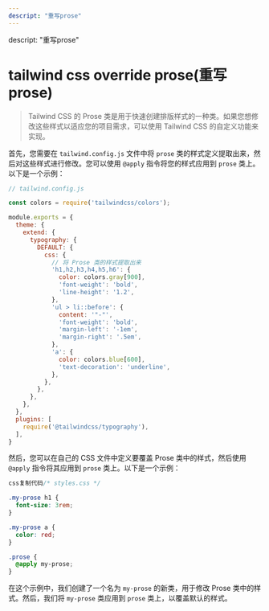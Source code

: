 ```yaml
---
descript: "重写prose"
---
```


descript: "重写prose"

<!--more-->


# tailwind css override prose(重写prose)

> Tailwind CSS 的 Prose 类是用于快速创建排版样式的一种类。如果您想修改这些样式以适应您的项目需求，可以使用 Tailwind CSS 的自定义功能来实现。

首先，您需要在 `tailwind.config.js` 文件中将 `prose` 类的样式定义提取出来，然后对这些样式进行修改。您可以使用 `@apply` 指令将您的样式应用到 `prose` 类上。以下是一个示例：

```js
// tailwind.config.js

const colors = require('tailwindcss/colors');

module.exports = {
  theme: {
    extend: {
      typography: {
        DEFAULT: {
          css: {
            // 将 Prose 类的样式提取出来
            'h1,h2,h3,h4,h5,h6': {
              color: colors.gray[900],
              'font-weight': 'bold',
              'line-height': '1.2',
            },
            'ul > li::before': {
              content: '"-"',
              'font-weight': 'bold',
              'margin-left': '-1em',
              'margin-right': '.5em',
            },
            'a': {
              color: colors.blue[600],
              'text-decoration': 'underline',
            },
          },
        },
      },
    },
  },
  plugins: [
    require('@tailwindcss/typography'),
  ],
}
```

然后，您可以在自己的 CSS 文件中定义要覆盖 Prose 类中的样式，然后使用 `@apply` 指令将其应用到 `prose` 类上。以下是一个示例：

```css
css复制代码/* styles.css */

.my-prose h1 {
  font-size: 3rem;
}

.my-prose a {
  color: red;
}

.prose {
  @apply my-prose;
}
```

在这个示例中，我们创建了一个名为 `my-prose` 的新类，用于修改 Prose 类中的样式。然后，我们将 `my-prose` 类应用到 `prose` 类上，以覆盖默认的样式。